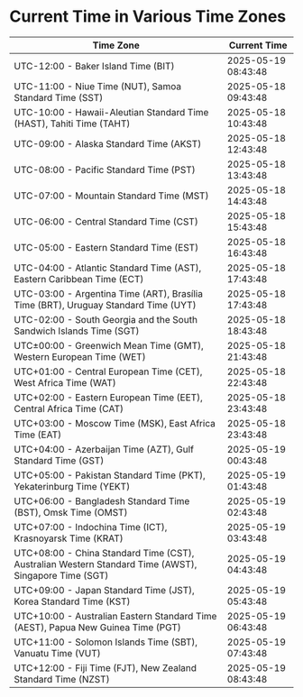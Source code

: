 # Current Time in Various Time Zones

| Time Zone | Current Time |
|-----------|--------------|
| UTC-12:00 - Baker Island Time (BIT) | 2025-05-19 08:43:48 |
| UTC-11:00 - Niue Time (NUT), Samoa Standard Time (SST) | 2025-05-18 09:43:48 |
| UTC-10:00 - Hawaii-Aleutian Standard Time (HAST), Tahiti Time (TAHT) | 2025-05-18 10:43:48 |
| UTC-09:00 - Alaska Standard Time (AKST) | 2025-05-18 12:43:48 |
| UTC-08:00 - Pacific Standard Time (PST) | 2025-05-18 13:43:48 |
| UTC-07:00 - Mountain Standard Time (MST) | 2025-05-18 14:43:48 |
| UTC-06:00 - Central Standard Time (CST) | 2025-05-18 15:43:48 |
| UTC-05:00 - Eastern Standard Time (EST) | 2025-05-18 16:43:48 |
| UTC-04:00 - Atlantic Standard Time (AST), Eastern Caribbean Time (ECT) | 2025-05-18 17:43:48 |
| UTC-03:00 - Argentina Time (ART), Brasília Time (BRT), Uruguay Standard Time (UYT) | 2025-05-18 17:43:48 |
| UTC-02:00 - South Georgia and the South Sandwich Islands Time (SGT) | 2025-05-18 18:43:48 |
| UTC±00:00 - Greenwich Mean Time (GMT), Western European Time (WET) | 2025-05-18 21:43:48 |
| UTC+01:00 - Central European Time (CET), West Africa Time (WAT) | 2025-05-18 22:43:48 |
| UTC+02:00 - Eastern European Time (EET), Central Africa Time (CAT) | 2025-05-18 23:43:48 |
| UTC+03:00 - Moscow Time (MSK), East Africa Time (EAT) | 2025-05-18 23:43:48 |
| UTC+04:00 - Azerbaijan Time (AZT), Gulf Standard Time (GST) | 2025-05-19 00:43:48 |
| UTC+05:00 - Pakistan Standard Time (PKT), Yekaterinburg Time (YEKT) | 2025-05-19 01:43:48 |
| UTC+06:00 - Bangladesh Standard Time (BST), Omsk Time (OMST) | 2025-05-19 02:43:48 |
| UTC+07:00 - Indochina Time (ICT), Krasnoyarsk Time (KRAT) | 2025-05-19 03:43:48 |
| UTC+08:00 - China Standard Time (CST), Australian Western Standard Time (AWST), Singapore Time (SGT) | 2025-05-19 04:43:48 |
| UTC+09:00 - Japan Standard Time (JST), Korea Standard Time (KST) | 2025-05-19 05:43:48 |
| UTC+10:00 - Australian Eastern Standard Time (AEST), Papua New Guinea Time (PGT) | 2025-05-19 06:43:48 |
| UTC+11:00 - Solomon Islands Time (SBT), Vanuatu Time (VUT) | 2025-05-19 07:43:48 |
| UTC+12:00 - Fiji Time (FJT), New Zealand Standard Time (NZST) | 2025-05-19 08:43:48 |
